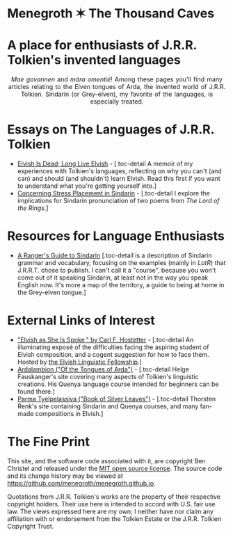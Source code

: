 <h1 class="site-title">Menegroth ✶ The Thousand Caves</h1>
<h1 class="subtitle">A place for enthusiasts of J.R.R. Tolkien's invented languages</h1>

<div style="text-align:center;word-spacing:0.1em;">
<em>Mae govannen</em> and <em>mára omentië</em>! Among these pages you'll find many articles relating to the Elven tongues of Arda, the invented world of J.R.R. Tolkien. Sindarin (or Grey-elven), my favorite of the languages, is especially treated.
</div>

# Essays on The Languages of J.R.R. Tolkien

- [Elvish Is Dead; Long Live Elvish](./elvish-is-dead.html) - [.toc-detail A memoir of my experiences with Tolkien's languages, reflecting on why you can't (and can) and should (and shouldn't) learn Elvish. Read this first if you want to understand what you're getting yourself into.]
- [Concerning Stress Placement in Sindarin](./stress-in-sindarin.html) - [.toc-detail I explore the implications for Sindarin pronunciation of two poems from _The Lord of the Rings_.]

# Resources for Language Enthusiasts

- [A Ranger's Guide to Sindarin](./sindarin.html) [.toc-detail is a description of Sindarin grammar and vocabulary, focusing on the examples (mainly in _LotR_) that J.R.R.T. chose to publish. I can't call it a "course", because you won't come out of it speaking Sindarin, at least not in the way you speak English now. It's more a map of the territory, a guide to being at home in the Grey-elven tongue.]

# External Links of Interest

- ["Elvish as She Is Spoke," by Carl F. Hostetter](http://www.elvish.org/articles/EASIS.pdf) - [.toc-detail An illuminating exposé of the difficulties facing the aspiring student of Elvish composition, and a cogent suggestion for how to face them. Hosted by <a href="http://www.elvish.org/">the Elvish Linguistic Fellowship</a>.]
- [Ardalambion ("Of the Tongues of Arda")](http://folk.uib.no/hnohf/) - [.toc-detail Helge Fauskanger's site covering many aspects of Tolkien's linguistic creations. His Quenya language course intended for beginners can be found there.]
- [Parma Tyelpelassiva ("Book of Silver Leaves")](http://www.science-and-fiction.org/elvish/index.html) - [.toc-detail Thorsten Renk's site containing Sindarin and Quenya courses, and many fan-made compositions in Elvish.]

# The Fine Print

<p class="fine-print">This site, and the software code associated with it, are copyright Ben Christel and released under the <a href="./LICENSE.html">MIT open source license</a>. The source code and its change history may be viewed at <a href="https://github.com/menegroth/menegroth.github.io">https://github.com/menegroth/menegroth.github.io</a>.</p>

<p class="fine-print">Quotations from J.R.R. Tolkien&#39;s works are the property of their respective copyright holders. Their use here is intended to accord with U.S. fair use law. The views expressed here are my own; I neither have nor claim any affiliation with or endorsement from the Tolkien Estate or the J.R.R. Tolkien Copyright Trust.</p>

